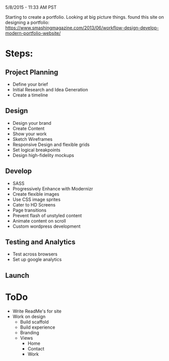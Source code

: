 5/8/2015 - 11:33 AM PST

Starting to create a portfolio.
Looking at big picture things.
found this site on designing a portfolio: https://www.smashingmagazine.com/2013/06/workflow-design-develop-modern-portfolio-website/

# Steps:

## Project Planning
* Define your brief
* Initial Research and Idea Generation
* Create a timeline

## Design
* Design your brand
* Create Content
* Show your work
* Sketch Wireframes
* Responsive Design and flexible grids
* Set logical breakpoints
* Design high-fidelity mockups

## Develop
* SASS
* Progressively Enhance with Modernizr
* Create flexible images
* Use CSS image sprites
* Cater to HD Screens
* Page transitions
* Prevent flash of unstyled content
* Animate content on scroll
* Custom wordpress development

## Testing and Analytics
* Test across browsers
* Set up google analytics

## Launch

# ToDo

* Write ReadMe's for site
* Work on design
    * Build scaffold
    * Build experience
    * Branding
    * Views
        * Home
        * Contact
        * Work


